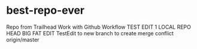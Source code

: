 # best-repo-ever
Repo from Trailhead Work with Github Workflow
TEST EDIT 1 LOCAL REPO  
HEAD
BIG FAT EDIT
TestEdit to new branch to create merge conflict 
origin/master
